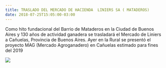 ```yaml
---
title: TRASLADO DEL MERCADO DE HACIENDA  LINIERS SA ( MATADEROS)
date: 2018-07-25T15:05:00-03:00
---
```


Como hito fundacional del Barrio de Mataderos en la Ciudad de Buenos Aires y 130 años de actividad ganadera se trasladará el Mercado de Liniers a Cañuelas, Provincia de Buenos Aires. Ayer en la Rural se presentó el proyecto MAG (Mercado Agroganadero) en Cañuelas estimado para fines del 2019

[![](https://blogger.googleusercontent.com/img/b/R29vZ2xl/AVvXsEgSH8XF6ewu17Fn_px4EaILfFqI5aAfHcvy2duj-K2vJ1uO0B59o9-CwpkdIiXgDYcM2ZcEc8hXME0mc3xPFzy0J31ACGO6H1CgMtwx8tg7kwuFBorD-itNAJvhAJ7odbDOIKhQtr5QZhJ7/s640/arreos+2.jpg)](https://blogger.googleusercontent.com/img/b/R29vZ2xl/AVvXsEgSH8XF6ewu17Fn_px4EaILvHfFqI5aAfHcvy2duj-K2vJ1uO0B59o9-CwpkdIiXgDYcM2ZcEc8hXME0mc3xPFzy0J31ACGO6H1CgMtwx8tg7kwuFBorD-itNAJvhAJ7odbDOIKhQtr5QZhJ7/s1600/arreos+2.jpg)